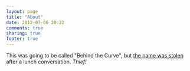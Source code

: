 ```yaml
---
layout: page
title: "About"
date: 2012-07-06 20:22
comments: true
sharing: true
footer: true
---
```


This was going to be called "Behind the Curve", but 
[the name was stolen](http://daveroberts.github.com) after a lunch
conversation. *Thief!*
